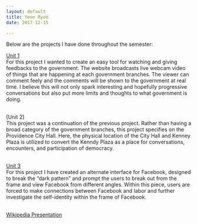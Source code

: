 ```yaml
---
layout: default
title: Yeon Ryoo
date: 2017-12-15

---
```


Below are the projects I have done throughout the semester:

[Unit 1](/YeonProjects/howler/index.html)<br>
For this project I wanted to create an easy tool for watching and giving feedbacks to the government. The website broadcasts live webcam video of things that are happening at each government branches. The viewer can comment feely and the comments will be shown to the government at real time. I believe this will not only spark interesting and hopefully progressive conversations but also put more limits and thoughts to what government is doing.<br><br>

[Unit 2]<br>
This project was a continuation of the previous project. Rather than having a broad category of the government branches, this project specifies on the Providence City Hall. Here, the physical location of the City Hall and Kenney Plaza is utilized to convert the Kenndy Plaza as a place for conversations, encounters, and participation of democracy.<br><br>

[Unit 3](/YeonProjects/FacebookProject/website/index.html)<br>
For this project I have created an alternate interface for Facebook, designed to break the “dark pattern” and prompt the users to break out from the frame and view Facebook from different angles. Within this piece, users are forced to make connections between Facebook and labor and further investigate the self-identity within the frame of Facebook.<br><br>

[Wikipedia Presentation](/YeonProjects/wikipedia/index.html)

